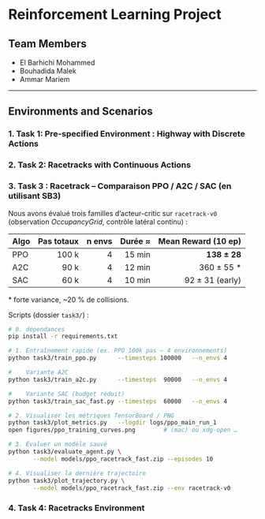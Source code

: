 # Reinforcement Learning Project

## Team Members

- El Barhichi Mohammed
- Bouhadida Malek
- Ammar Mariem

---


## Environments and Scenarios

### 1. Task 1: Pre-specified Environment : **Highway with Discrete Actions**


### 2. Task 2: **Racetracks with Continuous Actions**


### 3. Task 3 : **Racetrack – Comparaison PPO / A2C / SAC (en utilisant SB3)**

Nous avons évalué trois familles d’acteur-critic sur `racetrack-v0`
(observation *OccupancyGrid*, contrôle latéral continu) :

| Algo | Pas totaux | n envs | Durée ≈ | Mean Reward (10 ep) |
|------|-----------:|-------:|--------:|--------------------:|
| PPO  | 100 k      | 4      | 15 min  | **138 ± 28**        |
| A2C  | 90 k       | 4      | 12 min  | 360 ± 55 \*         |
| SAC  | 60 k       | 4      | 10 min  |  92 ± 31 (early)    |

\* forte variance, ~20 % de collisions.

Scripts (dossier `task3/`) :

```bash
# 0. dépendances
pip install -r requirements.txt

# 1. Entraînement rapide (ex. PPO 100k pas – 4 environnements)
python task3/train_ppo.py      --timesteps 100000   --n_envs 4

#    Variante A2C
python task3/train_a2c.py      --timesteps  90000   --n_envs 4

#    Variante SAC (budget réduit)
python task3/train_sac_fast.py --timesteps  60000   --n_envs 4

# 2. Visualiser les métriques TensorBoard / PNG
python task3/plot_metrics.py   --logdir logs/ppo_main_run_1
open figures/ppo_training_curves.png        # (mac) ou xdg-open …

# 3. Évaluer un modèle sauvé
python task3/evaluate_agent.py \
       --model models/ppo_racetrack_fast.zip --episodes 10

# 4. Visualiser la dernière trajectoire
python task3/plot_trajectory.py \
       --model models/ppo_racetrack_fast.zip --env racetrack-v0
```


### 4. Task 4: **Racetracks Environment**


